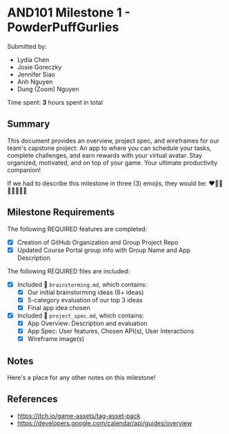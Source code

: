 <!-- (This is a comment) INSTRUCTIONS: Go through this page and fill out any **bolded** entries with their correct values.-->

# AND101 Milestone 1 - **PowderPuffGurlies**

Submitted by:
- Lydia Chen
- Josie Goreczky
- Jennifer Siao
- Anh Nguyen
- Dung (Zoom) Nguyen

Time spent: **3** hours spent in total

## Summary

This document provides an overview, project spec, and wireframes for our team's capstone project: An app to where you can schedule your tasks, complete challenges, and earn rewards with your virtual avatar. Stay organized, motivated, and on top of your game. Your ultimate productivity companion!

If we had to describe this milestone in three (3) emojis, they would be: **♥️🧙‍♀️🧜‍♀️🧑‍🚀🎲**

## Milestone Requirements

<!-- Please be sure to change the [ ] to [x] for any features you completed.  If a feature is not checked [x], you might miss the points for that item! -->

The following REQUIRED features are completed:

- [x] Creation of GitHub Organization and Group Project Repo
- [x] Updated Course Portal group info with Group Name and App Description

The following REQUIRED files are included:

- [X] Included 📄 `brainstorming.md`, which contains:
  - [X] Our initial brainstorming ideas (6+ ideas)
  - [X] 5-category evaluation of our top 3 ideas
  - [X] Final app idea chosen
- [X] Included 📄 `project_spec.md`, which contains:
  - [X] App Overview: Description and evaluation
  - [X] App Spec: User features, Chosen API(s), User Interactions
  - [X] Wireframe image(s)

## Notes

Here's a place for any other notes on this milestone!

## References
- https://itch.io/game-assets/tag-asset-pack
- https://developers.google.com/calendar/api/guides/overview
